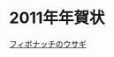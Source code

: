 # 2011年年賀状

[フィボナッチのウサギ](http://ja.wikipedia.org/wiki/%E3%83%95%E3%82%A3%E3%83%9C%E3%83%8A%E3%83%83%E3%83%81%E6%95%B0#.E5.85.8E.E3.81.AE.E5.95.8F.E9.A1.8C)
